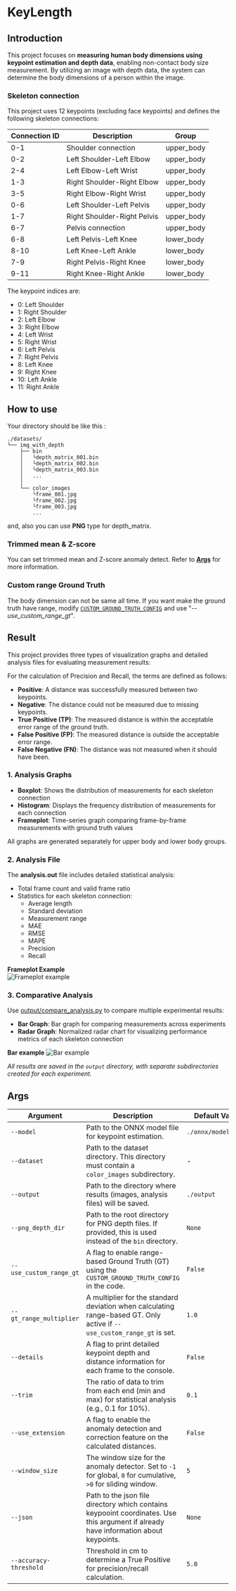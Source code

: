 # KeyLength
## Introduction
This project focuses on **measuring human body dimensions using keypoint estimation and depth data**, enabling non-contact body size measurement. By utilizing an image with depth data, the system can determine the body dimensions of a person within the image.

### Skeleton connection
This project uses 12 keypoints (excluding face keypoints) and defines the following skeleton connections:

| Connection ID | Description | Group |
|--------------|-------------|--------|
| 0-1 | Shoulder connection | upper_body |
| 0-2 | Left Shoulder-Left Elbow | upper_body |
| 2-4 | Left Elbow-Left Wrist | upper_body |
| 1-3 | Right Shoulder-Right Elbow | upper_body |
| 3-5 | Right Elbow-Right Wrist | upper_body |
| 0-6 | Left Shoulder-Left Pelvis | upper_body |
| 1-7 | Right Shoulder-Right Pelvis | upper_body |
| 6-7 | Pelvis connection | upper_body |
| 6-8 | Left Pelvis-Left Knee | lower_body |
| 8-10 | Left Knee-Left Ankle | lower_body |
| 7-9 | Right Pelvis-Right Knee | lower_body |
| 9-11 | Right Knee-Right Ankle | lower_body |

The keypoint indices are:
- 0: Left Shoulder
- 1: Right Shoulder
- 2: Left Elbow
- 3: Right Elbow
- 4: Left Wrist
- 5: Right Wrist
- 6: Left Pelvis
- 7: Right Pelvis
- 8: Left Knee
- 9: Right Knee
- 10: Left Ankle
- 11: Right Ankle

## How to use
Your directory should be like this :
```
./datasets/
└── img_with_depth
    ├── bin
    │   └depth_matrix_001.bin
    │   └depth_matrix_002.bin
    │   └depth_matrix_003.bin
    │   ...
    │
    └── color_images
        └frame_001.jpg
        └frame_002.jpg
        └frame_003.jpg
        ...
```
and, also you can use **PNG** type for depth_matrix.
### Trimmed mean & Z-score
You can set trimmed mean and Z-score anomaly detect. Refer to **[Args](#args)** for more information.
### Custom range Ground Truth
The body dimension can not be same all time. If you want make the ground truth have range, modify [`CUSTOM_GROUND_TRUTH_CONFIG`](image_depth_inference.py#L40-L53) and use "*--use_custom_range_gt*".
## Result
This project provides three types of visualization graphs and detailed analysis files for evaluating measurement results:  

For the calculation of Precision and Recall, the terms are defined as follows:
- **Positive**: A distance was successfully measured between two keypoints.
- **Negative**: The distance could not be measured due to missing keypoints.
- **True Positive (TP)**: The measured distance is within the acceptable error range of the ground truth.
- **False Positive (FP)**: The measured distance is outside the acceptable error range.
- **False Negative (FN)**: The distance was not measured when it should have been.

### 1. Analysis Graphs
- **Boxplot**: Shows the distribution of measurements for each skeleton connection
- **Histogram**: Displays the frequency distribution of measurements for each connection
- **Frameplot**: Time-series graph comparing frame-by-frame measurements with ground truth values

All graphs are generated separately for upper body and lower body groups.

### 2. Analysis File
The **analysis.out** file includes detailed statistical analysis:
- Total frame count and valid frame ratio
- Statistics for each skeleton connection:
  - Average length
  - Standard deviation
  - Measurement range
  - MAE
  - RMSE
  - MAPE
  - Precision
  - Recall

**Frameplot Example**  
![Frameplot example](./output/frameplot_1-3.png)

### 3. Comparative Analysis
Use [output/compare_analysis.py](./output/compare_analysis.py) to compare multiple experimental results:
- **Bar Graph**:  Bar graph for comparing measurements across experiments
- **Radar Graph**: Normalized radar chart for visualizing performance metrics of each skeleton connection

**Bar example**
![Bar example](./output/compare/line/Line_example.png)

*All results are saved in the `output` directory, with separate subdirectories created for each experiment.*
## Args

| Argument                  | Description                                                                                              | Default Value        | Required |
| ------------------------- | -------------------------------------------------------------------------------------------------------- | -------------------- | :------: |
| `--model`                 | Path to the ONNX model file for keypoint estimation.                                                     | `./onnx/model.onnx`  | No       |
| `--dataset`               | Path to the dataset directory. This directory must contain a `color_images` subdirectory.                | -                    | **Yes**  |
| `--output`                | Path to the directory where results (images, analysis files) will be saved.                              | `./output`           | No       |
| `--png_depth_dir`         | Path to the root directory for PNG depth files. If provided, this is used instead of the `bin` directory.  | `None`               | No       |
| `--use_custom_range_gt`   | A flag to enable range-based Ground Truth (GT) using the `CUSTOM_GROUND_TRUTH_CONFIG` in the code.         | `False`              | No       |
| `--gt_range_multiplier`   | A multiplier for the standard deviation when calculating range-based GT. Only active if `--use_custom_range_gt` is set. | `1.0`                | No       |
| `--details`               | A flag to print detailed keypoint depth and distance information for each frame to the console.          | `False`              | No       |
| `--trim`            | The ratio of data to trim from each end (min and max) for statistical analysis (e.g., 0.1 for 10%).      | `0.1`                | No       |
| `--use_extension`         | A flag to enable the anomaly detection and correction feature on the calculated distances.                 | `False`              | No       |
| `--window_size`           | The window size for the anomaly detector. Set to `-1` for global, `0` for cumulative, `>0` for sliding window. | `5`                  | No       |
| `--json`           | Path to the json file directory which contains keypooint coordinates. Use this argument if already have information about keypoints. | `None`                  | No       |
| `--accuracy-threshold`    | Threshold in cm to determine a True Positive for precision/recall calculation.                           | `5.0`                | No       |
